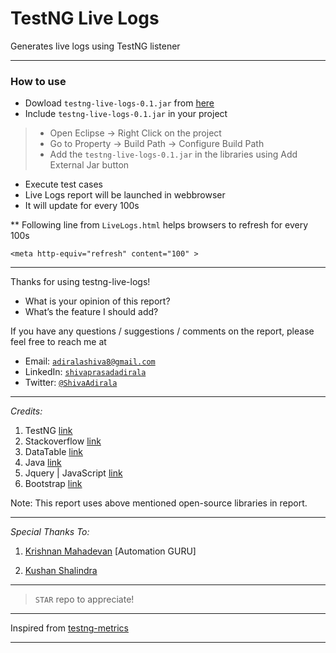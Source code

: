# TestNG Live Logs

Generates live logs using TestNG listener

---
### How to use

 - Dowload `testng-live-logs-0.1.jar` from [here](https://github.com/adiralashiva8/testng-live-logs/releases/download/v0.1/testng-live-logs-0.1.jar)
 - Include `testng-live-logs-0.1.jar` in your project
  > - Open Eclipse → Right Click on the project
   > - Go to Property → Build Path → Configure Build Path
   > - Add the `testng-live-logs-0.1.jar` in the libraries using Add External Jar button
 - Execute test cases
 - Live Logs report will be launched in webbrowser
 - It will update for every 100s

 ** Following line from `LiveLogs.html` helps browsers to refresh for every 100s
    
```
<meta http-equiv="refresh" content="100" >
```

---
Thanks for using testng-live-logs!

 - What is your opinion of this report?
 - What’s the feature I should add?

If you have any questions / suggestions / comments on the report, please feel free to reach me at

 - Email: <a href="mailto:adiralashiva8@gmail.com?Subject=Testng%20Metrics" target="_blank">`adiralashiva8@gmail.com`</a> 
 - LinkedIn: <a href="https://www.linkedin.com/in/shivaprasadadirala/" target="_blank">`shivaprasadadirala`</a>
 - Twitter: <a href="https://twitter.com/ShivaAdirala" target="_blank">`@ShivaAdirala`</a>

---

*Credits:*

1. TestNG [link](https://testng.org/doc/index.html)
2. Stackoverflow [link](http://stackoverflow.com)
3. DataTable [link](https://datatables.net/examples/basic_init/table_sorting.html)
5. Java [link](https://www.java.com)
6. Jquery | JavaScript [link](https://www.jqueryscript.net)
7. Bootstrap [link](http://getbootstrap.com/docs/4.1/examples/dashboard/)

Note: This report uses above mentioned open-source libraries in report.

---

*Special Thanks To:*

1. [Krishnan Mahadevan](https://www.linkedin.com/in/krmahadevan/) [Automation GURU]

2. [Kushan Shalindra](https://www.linkedin.com/in/kushana)

---

  > `STAR` repo to appreciate!

---

Inspired from [testng-metrics](https://github.com/adiralashiva8/testng-metrics)

---